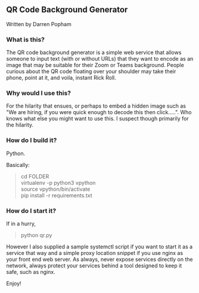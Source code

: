 ## QR Code Background Generator

Written by Darren Popham

### What is this?

The QR code background generator is a simple web service that allows someone to input text (with or without URLs) that they want to encode as an image that may be suitable for their Zoom or Teams background.  People curious about the QR code floating over your shoulder may take their phone, point at it, and voila, instant Rick Roll.

### Why would I use this?

For the hilarity that ensues, or perhaps to embed a hidden image such as "We are hiring, if you were quick enough to decode this then click.....".  Who knows what else you might want to use this.  I suspect though primarily for the hilarity.

### How do I build it?

Python.

Basically:

> cd FOLDER<br>
> virtualenv -p python3 vpython<br>
> source vpython/bin/activate<br>
> pip install -r requirements.txt<br>

### How do I start it?

If in a hurry,

> python qr.py<br>

However I also supplied a sample systemctl script if you want to start it as a service that way and a simple proxy location snippet if you use nginx as your front end web server.  As always, never expose services directly on the network, always protect your services behind a tool designed to keep it safe, such as nginx.

Enjoy!

